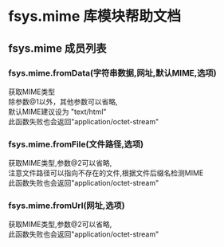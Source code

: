# fsys.mime 库模块帮助文档

<a id="fsys.mime"></a>
## fsys.mime 成员列表


<a id="fsys.mime.fromData"></a>
### fsys.mime.fromData(字符串数据,网址,默认MIME,选项) 
 获取MIME类型  
除参数@1以外，其他参数可以省略,  
默认MIME建议设为 "text/html"  
此函数失败也会返回"application/octet-stream"

<a id="fsys.mime.fromFile"></a>
### fsys.mime.fromFile(文件路径,选项) 
 获取MIME类型,参数@2可以省略,  
注意文件路径可以指向不存在的文件,根据文件后缀名检测MIME  
此函数失败也会返回"application/octet-stream"

<a id="fsys.mime.fromUrl"></a>
### fsys.mime.fromUrl(网址,选项) 
 获取MIME类型,参数@2可以省略,  
此函数失败也会返回"application/octet-stream"
